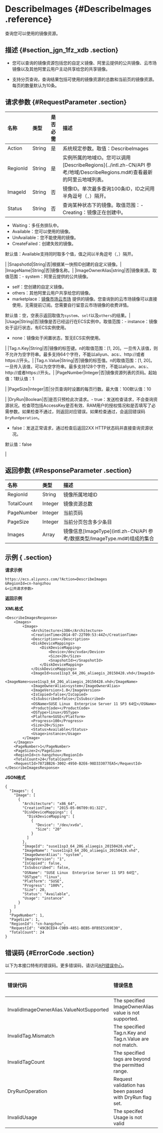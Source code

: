 # DescribeImages {#DescribeImages .reference}

查询您可以使用的镜像资源。

## 描述 {#section_jgn_1fz_xdb .section}

-   您可以查询的镜像资源包括您的自定义镜像、阿里云提供的公共镜像、云市场镜像以及其他阿里云用户主动共享给您的共享镜像。

-   支持分页查询，查询结果包括可使用的镜像资源的总数和当前页的镜像资源。每页的数量默认为10条。


## 请求参数 {#RequestParameter .section}

|名称|类型|是否必需|描述|
|:-|:-|:---|:-|
|Action|String|是|系统规定参数。取值：DescribeImages|
|RegionId|String|是|实例所属的地域ID。您可以调用[DescribeRegions](../intl.zh-CN/API 参考/地域/DescribeRegions.md#)查看最新的阿里云地域列表。|
|ImageId|String|否|镜像ID。单次最多查询100条ID，ID之间用半角逗号（`,`）隔开。|
|Status|String|否|查询某种状态下的镜像。取值范围：-   Creating：镜像正在创建中。
-   Waiting：多任务排队中。
-   Available：您可以使用的镜像。
-   UnAvailable：您不能使用的镜像。
-   CreateFailed：创建失败的镜像。

默认值：Available支持同时取多个值，值之间以半角逗号（`,`）隔开。

|
|SnapshotId|String|否|根据某一快照ID创建的自定义镜像。|
|ImageName|String|否|镜像名称。|
|ImageOwnerAlias|string|否|镜像来源。取值范围：-   system：阿里云提供的公共镜像。
-   self：您创建的自定义镜像。
-   others：其他阿里云用户共享给您的镜像。
-   marketplace：[镜像市场](https://market.aliyun.com/)[云市场](https://marketplace.alibabacloud.com/) 提供的镜像。您查询到的云市场镜像可以直接使用，无需提前订阅。您需要自行留意云市场镜像的收费详情。

默认值：空，空表示返回取值为`system`、`self`以及`others`的结果。|
|Usage|String|否|镜像是否已经运行在ECS实例中。取值范围：-   instance：镜像处于运行状态，有ECS实例使用。
-   none：镜像处于闲置状态，暂无ECS实例使用。

|
|Tag.n.Key|String|否|镜像的标签键。n的取值范围：\[1, 20\]。一旦传入该值，则不允许为空字符串。最多支持64个字符，不能以aliyun、acs:、http://或者https://开头。|
|Tag.n.Value|String|否|镜像的标签值。n的取值范围：\[1, 20\]。一旦传入该值，可以为空字符串。最多支持128个字符，不能以aliyun、acs:、http://或者https://开头。|
|PageNumber|Integer|否|镜像资源列表的页码。起始值：1默认值：1

|
|PageSize|Integer|否|分页查询时设置的每页行数。最大值：100默认值：10

|
|DryRun|Boolean|否|是否只预检此次请求。-   true：发送检查请求，不会查询资源状况。检查项包括AccessKey是否有效、RAM用户的授权情况和是否填写了必需参数。如果检查不通过，则返回对应错误。如果检查通过，会返回错误码`DryRunOperation`。
-   false：发送正常请求，通过检查后返回2XX HTTP状态码并直接查询资源状况。

默认值：false

|

## 返回参数 {#ResponseParameter .section}

|名称|类型|描述|
|:-|:-|:-|
|RegionId|String|镜像所属地域ID|
|TotalCount|Integer|镜像资源总数|
|PageNumber|Integer|当前页码|
|PageSize|Integer|当前分页包含多少条目|
|Images|Array|镜像信息[ImageType](intl.zh-CN/API 参考/数据类型/ImageType.md#)组成的集合|

## 示例 { .section}

**请求示例**

```
https://ecs.aliyuncs.com/?Action=DescribeImages
&RegionId=cn-hangzhou
&<公共请求参数>
```

**返回示例**

**XML格式**

```
<DescribeImagesResponse>
    <Images>
        <Image>
            <Architecture>i386</Architecture>
            <CreationTime>2014-07-22T09:53:44Z</CreationTime>
            <Description></Description>
            <DiskDeviceMappings>
                <DiskDeviceMapping>
                    <Device>/dev/xvda</Device>
                    <Size>20</Size>
                    <SnapshotId></SnapshotId>
                </DiskDeviceMapping>
            </DiskDeviceMappings>
            <ImageId>suse11sp3_64_20G_aliaegis_20150428.vhd</ImageId>            
            <ImageName>suse11sp3_64_20G_aliaegis_20150428.vhd</ImageName>
            <ImageOwnerAlias>system</ImageOwnerAlias>
            <ImageVersion>1.0</ImageVersion>
            <IsCopied>false</IsCopied>
            <IsSubscribed>false</IsSubscribed>
            <OSName>SUSE Linux  Enterprise Server 11 SP3 64位</OSName>
            <ProductCode></ProductCode>
            <OSType>linux</OSType>
            <Platform>SUSE</Platform>
            <Progress>100</Progress>
            <Size>20</Size>
            <Status>Available</Status>
            <Usage>instance</Usage>
        </Image>
    </Images>
    <PageNumber>1</PageNumber>
    <PageSize>2</PageSize>
    <RegionId>cn-hangzhou</RegionId>
    <TotalCount>24</TotalCount>
    <RequestId>7871BB26-3002-4950-B2E6-98D333077EA5</RequestId>
</DescribeImagesResponse>
```

**JSON格式**

```
{
  "Images": {
    "Image": [
      {
        "Architecture": "x86_64",
        "CreationTime": "2015-05-06T09:01:32Z",
        "DiskDeviceMappings": {
          "DiskDeviceMapping": [
            {
              "Device": "/dev/xvda",
              "Size": "20"
            }
          ]
        },
        "ImageId": "suse11sp3_64_20G_aliaegis_20150428.vhd",
        "ImageName": "suse11sp3_64_20G_aliaegis_20150428.vhd",
        "ImageOwnerAlias": "system",
        "ImageVersion": "1",
        "IsCopied": false,
        "IsSubscribed": false,
        "OSName": "SUSE Linux  Enterprise Server 11 SP3 64位",
        "OSType": "linux",
        "Platform": "SUSE",
        "Progress": "100%",
        "Size": 20,
        "Status": "Available",
        "Usage": "instance"
      }
    ]
  }
  "PageNumber": 1,
  "PageSize": 1,
  "RegionId": "cn-hangzhou",
  "RequestId": "49CBCED4-C9B9-4851-BEB5-8FB5E5169E30",
  "TotalCount": 24
}
```

## 错误码 {#ErrorCode .section}

以下为本接口特有的错误码。更多错误码，请访问[API错误中心](https://error-center.alibabacloud.com/status/product/Ecs)。

|错误代码|错误信息|HTTP状态码|说明|
|:---|:---|:------|:-|
|InvalidImageOwnerAlias.ValueNotSupported|The specified ImageOwnerAlias value is not supported.|400|参数`ImageOwnerAlias`取值不合法。|
|InvalidTag.Mismatch|The specified Tag.n.Key and Tag.n.Value are not match.|400|指定的`Tag.n.Key`和`Tag.n.Value`必须键值匹配。|
|InvalidTagCount|The specified tags are beyond the permitted range.|400|指定的标签数不能超过五个。|
|DryRunOperation|Request validation has been passed with DryRun flag set.|400|此次DryRun预检请求合格。|
|InvalidUsage|The specifed Usage is not valid|404|指定的`Usage`不合法。|

